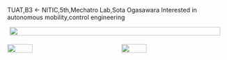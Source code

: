 TUAT,B3 ← NITIC,5th,Mechatro Lab,Sota Ogasawara
Interested in autonomous mobility,control engineering



<div style="display: flex; flex-direction: column; align-items: center; width: 100%;">
  <!-- プロフィールカード -->
  <img style="width: 98%;" src="https://github-profile-summary-cards.vercel.app/api/cards/profile-details?username=Mannnenn&theme=dark" />

  <!-- 統計カード -->
  <div style="display: flex; gap: 20px; margin-top: 20px; width: 100%; align-items: flex-start;">
    <a href="https://github.com/Mannnenn" style="flex: 1;">
      <img style="width: 49%;" src="https://github-readme-stats.vercel.app/api?username=Mannnenn&count_private=true&show_icons=true&theme=dark" />
    </a>
    <a href="https://github.com/Mannnenn" style="flex: 1;">
      <img style="width: 49%;" src="https://github-readme-stats.vercel.app/api/top-langs/?username=Mannnenn&count_private=true&layout=compact&theme=dark" />
    </a>
  </div>
</div>

